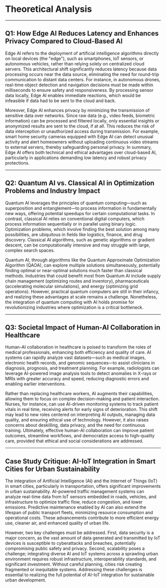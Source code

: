 # Theoretical Analysis 

---

## Q1: How Edge AI Reduces Latency and Enhances Privacy Compared to Cloud-Based AI

Edge AI refers to the deployment of artificial intelligence algorithms directly on local devices (the "edge"), such as smartphones, IoT sensors, or autonomous vehicles, rather than relying solely on centralized cloud servers. This architectural shift significantly reduces latency because data processing occurs near the data source, eliminating the need for round-trip communication to distant data centers. For instance, in autonomous drones, real-time object detection and navigation decisions must be made within milliseconds to ensure safety and responsiveness. By processing sensor data locally, Edge AI enables immediate reactions, which would be infeasible if data had to be sent to the cloud and back.

Moreover, Edge AI enhances privacy by minimizing the transmission of sensitive data over networks. Since raw data (e.g., video feeds, biometric information) can be processed and filtered locally, only essential insights or anonymized results are sent to the cloud, if at all. This reduces the risk of data interception or unauthorized access during transmission. For example, smart home security cameras equipped with Edge AI can detect unusual activity and alert homeowners without uploading continuous video streams to external servers, thereby safeguarding personal privacy. In summary, Edge AI offers both technical and ethical advantages over cloud-based AI, particularly in applications demanding low latency and robust privacy protections.

---

## Q2: Quantum AI vs. Classical AI in Optimization Problems and Industry Impact

Quantum AI leverages the principles of quantum computing—such as superposition and entanglement—to process information in fundamentally new ways, offering potential speedups for certain computational tasks. In contrast, classical AI relies on conventional digital computers, which process information sequentially or in parallel using binary logic. Optimization problems, which involve finding the best solution among many possibilities, are ubiquitous in fields like logistics, finance, and drug discovery. Classical AI algorithms, such as genetic algorithms or gradient descent, can be computationally intensive and may struggle with large, complex search spaces.

Quantum AI, through algorithms like the Quantum Approximate Optimization Algorithm (QAOA), can explore multiple solutions simultaneously, potentially finding optimal or near-optimal solutions much faster than classical methods. Industries that could benefit most from Quantum AI include supply chain management (optimizing routes and inventory), pharmaceuticals (accelerating molecular simulations), and energy (optimizing grid operations). However, practical quantum computers are still in their infancy, and realizing these advantages at scale remains a challenge. Nonetheless, the integration of quantum computing with AI holds promise for revolutionizing industries where optimization is a critical bottleneck.

---

## Q3: Societal Impact of Human-AI Collaboration in Healthcare

Human-AI collaboration in healthcare is poised to transform the roles of medical professionals, enhancing both efficiency and quality of care. AI systems can rapidly analyze vast datasets—such as medical images, electronic health records, and genomic sequences—to assist clinicians in diagnosis, prognosis, and treatment planning. For example, radiologists can leverage AI-powered image analysis tools to detect anomalies in X-rays or MRIs with greater accuracy and speed, reducing diagnostic errors and enabling earlier interventions.

Rather than replacing healthcare workers, AI augments their capabilities, allowing them to focus on complex decision-making and patient interaction. Nurses, for instance, can use AI-driven monitoring systems to track patient vitals in real time, receiving alerts for early signs of deterioration. This shift may lead to new roles centered on interpreting AI outputs, managing data quality, and ensuring ethical use of technology. However, it also raises concerns about deskilling, data privacy, and the need for continuous training. Ultimately, effective human-AI collaboration can improve patient outcomes, streamline workflows, and democratize access to high-quality care, provided that ethical and social considerations are addressed.

---

## Case Study Critique: AI-IoT Integration in Smart Cities for Urban Sustainability

The integration of Artificial Intelligence (AI) and the Internet of Things (IoT) in smart cities, particularly in transportation, offers significant improvements in urban sustainability. AI-powered traffic management systems can analyze real-time data from IoT sensors embedded in roads, vehicles, and infrastructure to optimize traffic flow, reduce congestion, and lower emissions. Predictive maintenance enabled by AI can also extend the lifespan of public transport fleets, minimizing resource consumption and operational costs. These advancements contribute to more efficient energy use, cleaner air, and enhanced quality of urban life.

However, two key challenges must be addressed. First, data security is a major concern, as the vast amount of data generated and transmitted by IoT devices is susceptible to cyberattacks and breaches, potentially compromising public safety and privacy. Second, scalability poses a challenge; integrating diverse AI and IoT systems across a sprawling urban environment requires robust infrastructure, interoperability standards, and significant investment. Without careful planning, cities risk creating fragmented or inequitable systems. Addressing these challenges is essential to realizing the full potential of AI-IoT integration for sustainable urban development.
